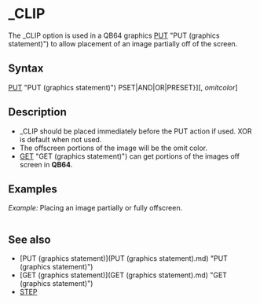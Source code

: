 # _CLIP

The _CLIP option is used in a QB64 graphics [PUT](PUT.md) "PUT (graphics statement)") to allow placement of an image partially off of the screen.

  

## Syntax

[PUT](PUT.md) "PUT (graphics statement)") PSET|AND|OR|PRESET}][, *omitcolor*]
  

## Description

* _CLIP should be placed immediately before the PUT action if used. XOR is default when not used.
* The offscreen portions of the image will be the omit color.
* [GET](GET.md) "GET (graphics statement)") can get portions of the images off screen in **QB64**.

  

## Examples

*Example:* Placing an image partially or fully offscreen.

``` [DIM](DIM.md) mypic(500) [SCREEN](SCREEN.md) 13  [CLS](CLS.md) [CIRCLE](CIRCLE.md) (10, 10), 10 [GET](GET.md) "GET (general)") (0, 0)-(20, 20), mypic(0)  [PRINT](PRINT.md) "This program puts an image off screen." [PRINT](PRINT.md) "Select which option you'd like to try." [PRINT](PRINT.md) "1 will produce an illegal function call." [PRINT](PRINT.md) "1 is putting without _CLIP." [PRINT](PRINT.md) "2 is putting with _CLIP PSET." [PRINT](PRINT.md) "3 is putting with _CLIP XOR." [PRINT](PRINT.md) "4 is putting with _CLIP PSET, 4."  [INPUT](INPUT.md) sel [IF](IF.md) sel = 1 [THEN](THEN.md) [PUT](PUT.md) "PUT (general)") (-10, 10), mypic(0), [PSET](PSET.md) ' this causes an illegal function call [IF](IF.md) sel = 2 [THEN](THEN.md) [PUT](PUT.md) "PUT (general)") (-10, 10), mypic(0), _CLIP [PSET](PSET.md) ' allows graphic to be drawn off-screen [IF](IF.md) sel = 3 [THEN](THEN.md) [PUT](PUT.md) "PUT (general)") (-10, 10), mypic(0), _CLIP ' uses the default PUT XOR operation [IF](IF.md) sel = 4 [THEN](THEN.md) [PUT](PUT.md) "PUT (general)") (-10, 10), mypic(0), _CLIP [PSET](PSET.md), 4 ' doesn't draw red pixels  [END](END.md)  
```

  

## See also

* [PUT (graphics statement)](PUT (graphics statement).md) "PUT (graphics statement)")
* [GET (graphics statement)](GET (graphics statement).md) "GET (graphics statement)")
* [STEP](STEP.md)

  
